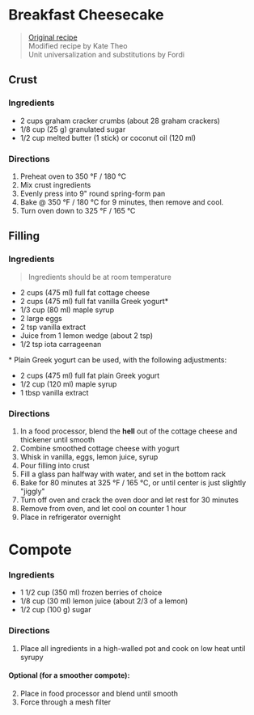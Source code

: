 Breakfast Cheesecake
====================

> [Original recipe](https://www.theworktop.com/breakfast-brunch-recipes/healthy-cheesecake-with-cottage-cheese/)  
> Modified recipe by Kate Theo  
> Unit universalization and substitutions by Fordi

Crust
-----

### Ingredients

* 2 cups graham cracker crumbs (about 28 graham crackers)
* 1/8 cup (25 g) granulated sugar
* 1/2 cup melted butter (1 stick) or coconut oil (120 ml)

### Directions

1. Preheat oven to 350 °F / 180 °C
2. Mix crust ingredients
3. Evenly press into 9" round spring-form pan
4. Bake @ 350 °F / 180 °C for 9 minutes, then remove and cool.
5. Turn oven down to 325 °F / 165 °C

Filling
-------

### Ingredients

> Ingredients should be at room temperature

* 2 cups (475 ml) full fat cottage cheese
* 2 cups (475 ml) full fat vanilla Greek yogurt\*
* 1/3 cup (80 ml) maple syrup
* 2 large eggs
* 2 tsp vanilla extract
* Juice from 1 lemon wedge (about 2 tsp)
* 1/2 tsp iota carrageenan

\* Plain Greek yogurt can be used, with the following adjustments:

* 2 cups (475 ml) full fat plain Greek yogurt
* 1/2 cup (120 ml) maple syrup
* 1 tbsp vanilla extract

### Directions

1. In a food processor, blend the **hell** out of the cottage cheese and thickener until smooth
2. Combine smoothed cottage cheese with yogurt
3. Whisk in vanilla, eggs, lemon juice, syrup
4. Pour filling into crust
5. Fill a glass pan halfway with water, and set in the bottom rack
6. Bake for 80 minutes at 325 °F / 165 °C, or until center is just slightly "jiggly"
7. Turn off oven and crack the oven door and let rest for 30 minutes
8. Remove from oven, and let cool on counter 1 hour
9. Place in refrigerator overnight

Compote
=======

### Ingredients

* 1 1/2 cup (350 ml) frozen berries of choice
* 1/8 cup (30 ml) lemon juice (about 2/3 of a lemon)
* 1/2 cup (100 g) sugar

### Directions

1. Place all ingredients in a high-walled pot and cook on low heat until syrupy

#### Optional (for a smoother compote):

2. Place in food processor and blend until smooth
3. Force through a mesh filter
